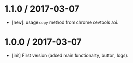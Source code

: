 1.1.0 / 2017-03-07
==================
- [new]: usage `copy` method from chrome devtools api.

1.0.0 / 2017-03-07
==================
- [init] First version (added main functionality, button, logs).

